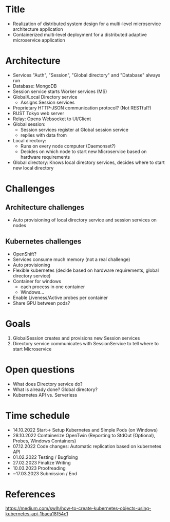 # Title
- Realization of distributed system design for a multi-level microservice architecture application
- Containerized multi-level deployment for a distributed adaptive microservice application



# Architecture
- Services "Auth", "Session", "Global directory" and "Database" always run
- Database: MongoDB
- Session service starts Worker services (MS)
- Global/Local Directory service
	- Assigns Session services 
- Proprietary HTTP-JSON communication protocol? (Not RESTful?)
- RUST Tokyo web server
- Relay: Opens Websocket to UI/Client
- Global session: 
	- Session services register at Global session service
	- replies with data from 
- Local directory:
	- Runs on every node computer (Daemonset?)
	- Decides on which node to start new Microservice based on hardware requirements
- Global directory: Knows local directory services, decides where to start new local directory

# Challenges

## Architecture challenges
- Auto provisioning of local directory service and session services on nodes


## Kubernetes challenges
- OpenShift?
- Services consume much memory (not a real challenge)
- Auto provisioning
- Flexible kubernetes (decide based on hardware requirements, global directory service)
- Container for windows
	- each process in one container
	- Windows...
- Enable Liveness/Active probes per container
- Share GPU between pods?


# Goals
1. GlobalSession creates and provisions new Session services
1. Directory service communicates with SessionService to tell where to start Microservice

# Open questions
- What does Directory service do? 
- What is already done? Global directory?
- Kubernetes API vs. Serverless




# Time schedule
- 14.10.2022 Start-> Setup Kubernetes and Simple Pods (on Windows)
- 28.10.2022 Containerize OpenTwin (Reporting to StdOut (Optional), Probes, Windows Containers)
- 07.12.2022 Code changes: Automatic replication based on kubernetes API
- 01.02.2022 Testing / Bugfixing
- 27.02.2023 Finalize Writing
- 10.03.2023 Proofreading
- ~17.03.2023 Submission / End


# References
https://medium.com/swlh/how-to-create-kubernetes-objects-using-kubernetes-api-1baea18f54c1
